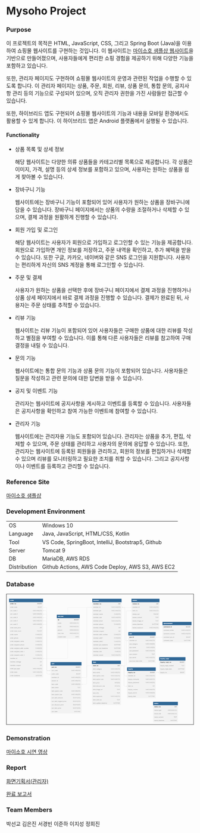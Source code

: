 # Mysoho Project

### Purpose

이 프로젝트의 목적은 HTML, JavaScript, CSS, 그리고 Spring Boot (Java)을 이용하여 쇼핑몰 웹사이트를 구현하는 것입니다. 이 웹사이트는 [마이소호 샘플샵 웹사이트](https://sohonara.mysoho.com/)을 기반으로 만들어졌으며, 사용자들에게 편리한 쇼핑 경험을 제공하기 위해 다양한 기능을 포함하고 있습니다.

또한, 관리자 페이지도 구현하여 쇼핑몰 웹사이트의 운영과 관련된 작업을 수행할 수 있도록 합니다. 이 관리자 페이지는 상품, 주문, 회원, 리뷰, 상품 문의, 통합 문의, 공지사항 관리 등의 기능으로 구성되어 있으며, 오직 관리자 권한을 가진 사람들만 접근할 수 있습니다.

또한, 하이브리드 앱도 구현되어 쇼핑몰 웹사이트의 기능과 내용을 모바일 환경에서도 활용할 수 있게 합니다. 이 하이브리드 앱은 Android 플랫폼에서 실행될 수 있습니다.


#### **Functionality**

- 상품 목록 및 상세 정보

  해당 웹사이트는 다양한 의류 상품들을 카테고리별 목록으로 제공합니다. 각 상품은 이미지, 가격, 설명 등의 상세 정보를 포함하고 있으며, 사용자는 원하는 상품을 쉽게 찾아볼 수 있습니다.

- 장바구니 기능

  웹사이트에는 장바구니 기능이 포함되어 있어 사용자가 원하는 상품을 장바구니에 담을 수 있습니다. 장바구니 페이지에서는 상품의 수량을 조절하거나 삭제할 수 있으며, 결제 과정을 원활하게 진행할 수 있습니다.

- 회원 가입 및 로그인

  해당 웹사이트는 사용자가 회원으로 가입하고 로그인할 수 있는 기능을 제공합니다. 회원으로 가입하면 개인 정보를 저장하고, 주문 내역을 확인하고, 추가 혜택을 받을 수 있습니다. 또한 구글, 카카오, 네이버와 같은 SNS 로그인을 지원합니다. 사용자는 편리하게 자신의 SNS 계정을 통해 로그인할 수 있습니다.

- 주문 및 결제

  사용자가 원하는 상품을 선택한 후에 장바구니 페이지에서 결제 과정을 진행하거나 상품 상세 페이지에서 바로 결제 과정을 진행할 수 있습니다. 결제가 완료된 뒤, 사용자는 주문 상태를 추적할 수 있습니다.

- 리뷰 기능

  웹사이트는 리뷰 기능이 포함되어 있어 사용자들은 구매한 상품에 대한 리뷰를 작성하고 별점을 부여할 수 있습니다. 이를 통해 다른 사용자들은 리뷰를 참고하여 구매 결정을 내릴 수 있습니다.

- 문의 기능

  웹사이트에는 통합 문의 기능과 상품 문의 기능이 포함되어 있습니다. 사용자들은 질문을 작성하고 관련 문의에 대한 답변을 받을 수 있습니다.

- 공지 및 이벤트 기능

  관리자는 웹사이트에 공지사항을 게시하고 이벤트를 등록할 수 있습니다. 사용자들은 공지사항을 확인하고 참여 가능한 이벤트에 참여할 수 있습니다.

- 관리자 기능

  웹사이트에는 관리자용 기능도 포함되어 있습니다. 관리자는 상품을 추가, 편집, 삭제할 수 있으며, 주문 상태를 관리하고 사용자의 문의에 응답할 수 있습니다. 또한, 관리자는 웹사이트에 등록된 회원들을 관리하고, 회원의 정보를 편집하거나 삭제할 수 있으며 리뷰를 모니터링하고 필요한 조치를 취할 수 있습니다. 그리고 공지사항이나 이벤트를 등록하고 관리할 수 있습니다.


### Reference Site

[마이소호 샘플샵](https://sohonara.mysoho.com/)

### Development Environment

|              |                                                   |
| ------------ | ------------------------------------------------- |
| OS           | Windows 10                                        |
| Language     | Java, JavaScript, HTML/CSS, Kotlin                |
| Tool         | VS Code, SpringBoot, IntelliJ, Bootstrap5, Github |
| Server       | Tomcat 9                                          |
| DB           | MariaDB, AWS RDS                                  |
| Distribution | Github Actions, AWS Code Deploy, AWS S3, AWS EC2  |

### Database

<img src="./ERD.png">

### Demonstration

[마이소호 시연 영상](https://youtu.be/A38tptt7irM)

### Report

[화면기획서(관리자)](./화면기획서-관리자.pdf)

[완료 보고서](./mysoho완료보고서.pdf)

### Team Members

박선교 김은진 서경빈 이준하 이지성 정희진
